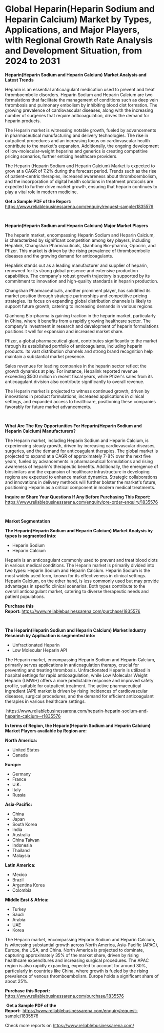 <p><h1>Global Heparin(Heparin Sodium and Heparin Calcium) Market by Types, Applications, and Major Players, with Regional Growth Rate Analysis and Development Situation, from 2024 to 2031</h1></p><p><strong>Heparin(Heparin Sodium and Heparin Calcium) Market Analysis and Latest Trends</strong></p>
<p><p>Heparin is an essential anticoagulant medication used to prevent and treat thromboembolic disorders. Heparin Sodium and Heparin Calcium are two formulations that facilitate the management of conditions such as deep vein thrombosis and pulmonary embolism by inhibiting blood clot formation. The growing prevalence of cardiovascular diseases, along with the increasing number of surgeries that require anticoagulation, drives the demand for heparin products.</p><p>The Heparin market is witnessing notable growth, fueled by advancements in pharmaceutical manufacturing and delivery technologies. The rise in outpatient procedures and an increasing focus on cardiovascular health contribute to the market's expansion. Additionally, the ongoing development of low-molecular-weight heparins and generics is creating competitive pricing scenarios, further enticing healthcare providers.</p><p>The Heparin (Heparin Sodium and Heparin Calcium) Market is expected to grow at a CAGR of 7.2% during the forecast period. Trends such as the rise of patient-centric therapies, increased awareness about thromboembolism, and the incorporation of digital health solutions in treatment protocols are expected to further drive market growth, ensuring that heparin continues to play a vital role in modern medicine.</p></p>
<p><strong>Get a Sample PDF of the Report:&nbsp;</strong> <a href="https://www.reliablebusinessarena.com/enquiry/request-sample/1835576?utm_campaign=2016&utm_medium=2&utm_source=Github&utm_content=ia&utm_term=31122024&utm_id=heparinheparin-sodium-and-heparin-calcium">https://www.reliablebusinessarena.com/enquiry/request-sample/1835576</a></p>
<p>&nbsp;</p>
<p><strong>Heparin(Heparin Sodium and Heparin Calcium) Major Market Players</strong></p>
<p><p>The heparin market, encompassing Heparin Sodium and Heparin Calcium, is characterized by significant competition among key players, including Hepalink, Changshan Pharmacuticals, Qianhong Bio-pharma, Opocrin, and Pfizer. This market is driven by the rising prevalence of thromboembolic diseases and the growing demand for anticoagulants.</p><p>Hepalink stands out as a leading manufacturer and supplier of heparin, renowned for its strong global presence and extensive production capabilities. The company's robust growth trajectory is supported by its commitment to innovation and high-quality standards in heparin production.</p><p>Changshan Pharmaceuticals, another prominent player, has solidified its market position through strategic partnerships and competitive pricing strategies. Its focus on expanding global distribution channels is likely to support future growth, catering to increasing demands in various regions.</p><p>Qianhong Bio-pharma is gaining traction in the heparin market, particularly in China, where it benefits from a rapidly growing healthcare sector. The company's investment in research and development of heparin formulations positions it well for expansion and increased market share.</p><p>Pfizer, a global pharmaceutical giant, contributes significantly to the market through its established portfolio of anticoagulants, including heparin products. Its vast distribution channels and strong brand recognition help maintain a substantial market presence.</p><p>Sales revenues for leading companies in the heparin sector reflect the growth dynamics at play. For instance, Hepalink reported revenue exceeding $500 million in recent fiscal years, while Pfizer's sales from its anticoagulant division also contribute significantly to overall revenue. </p><p>The Heparin market is projected to witness continued growth, driven by innovations in product formulations, increased applications in clinical settings, and expanded access to healthcare, positioning these companies favorably for future market advancements.</p></p>
<p>&nbsp;</p>
<p><strong>What Are The Key Opportunities For Heparin(Heparin Sodium and Heparin Calcium) Manufacturers?</strong></p>
<p><p>The Heparin market, including Heparin Sodium and Heparin Calcium, is experiencing steady growth, driven by increasing cardiovascular diseases, surgeries, and the demand for anticoagulant therapies. The global market is projected to expand at a CAGR of approximately 7-8% over the next five years, fueled by advancements in pharmaceutical formulations and rising awareness of heparin's therapeutic benefits. Additionally, the emergence of biosimilars and the expansion of healthcare infrastructure in developing regions are expected to enhance market dynamics. Strategic collaborations and innovations in delivery methods will further bolster the market's future, positioning Heparin as a critical component in modern medical treatments.</p></p>
<p><strong>Inquire or Share Your Questions If Any Before Purchasing This Report:</strong> <a href="https://www.reliablebusinessarena.com/enquiry/pre-order-enquiry/1835576?utm_campaign=2016&utm_medium=2&utm_source=Github&utm_content=ia&utm_term=31122024&utm_id=heparinheparin-sodium-and-heparin-calcium">https://www.reliablebusinessarena.com/enquiry/pre-order-enquiry/1835576</a></p>
<p>&nbsp;</p>
<p><strong>Market Segmentation</strong></p>
<p><strong>The Heparin(Heparin Sodium and Heparin Calcium) Market Analysis by types is segmented into:</strong></p>
<p><ul><li>Heparin Sodium</li><li>Heparin Calcium</li></ul></p>
<p><p>Heparin is an anticoagulant commonly used to prevent and treat blood clots in various medical conditions. The Heparin market is primarily divided into two types: Heparin Sodium and Heparin Calcium. Heparin Sodium is the most widely used form, known for its effectiveness in clinical settings. Heparin Calcium, on the other hand, is less commonly used but may provide advantages in specific clinical scenarios. Both types contribute to the overall anticoagulant market, catering to diverse therapeutic needs and patient populations.</p></p>
<p><strong>Purchase this Report:&nbsp;</strong><a href="https://www.reliablebusinessarena.com/purchase/1835576?utm_campaign=2016&utm_medium=2&utm_source=Github&utm_content=ia&utm_term=31122024&utm_id=heparinheparin-sodium-and-heparin-calcium">https://www.reliablebusinessarena.com/purchase/1835576</a></p>
<p>&nbsp;</p>
<p><strong>The Heparin(Heparin Sodium and Heparin Calcium) Market Industry Research by Application is segmented into:</strong></p>
<p><ul><li>Unfractionated Heparin</li><li>Low Molecular Heparin API</li></ul></p>
<p><p>The Heparin market, encompassing Heparin Sodium and Heparin Calcium, primarily serves applications in anticoagulation therapy, crucial for preventing and treating thrombosis. Unfractionated Heparin is utilized in hospital settings for rapid anticoagulation, while Low Molecular Weight Heparin (LMWH) offers a more predictable response and improved safety profile, suitable for outpatient treatment. The active pharmaceutical ingredient (API) market is driven by rising incidences of cardiovascular diseases, surgical procedures, and the demand for efficient anticoagulant therapies in various healthcare settings.</p></p>
<p><a href="https://www.reliablebusinessarena.com/heparin-heparin-sodium-and-heparin-calcium--r1835576?utm_campaign=2016&utm_medium=2&utm_source=Github&utm_content=ia&utm_term=31122024&utm_id=heparinheparin-sodium-and-heparin-calcium">&nbsp;https://www.reliablebusinessarena.com/heparin-heparin-sodium-and-heparin-calcium--r1835576</a></p>
<p><strong>In terms of Region, the Heparin(Heparin Sodium and Heparin Calcium) Market Players available by Region are:</strong></p>
<p>
    <p> <strong> North America: </strong>
        <ul>
            <li>United States</li>
            <li>Canada</li>
        </ul>
        </p> 
    <p> <strong> Europe: </strong>
        <ul>
            <li>Germany</li>
            <li>France</li>
            <li>U.K.</li>
            <li>Italy</li>
            <li>Russia</li>
        </ul>
        </p> 
    <p> <strong> Asia-Pacific: </strong>
        <ul>
            <li>China</li>
            <li>Japan</li>
            <li>South Korea</li>
            <li>India</li>
            <li>Australia</li>
            <li>China Taiwan</li>
            <li>Indonesia</li>
            <li>Thailand</li>
            <li>Malaysia</li>
        </ul>
        </p> 
    <p> <strong> Latin America: </strong>
        <ul>
            <li>Mexico</li>
            <li>Brazil</li>
            <li>Argentina Korea</li>
            <li>Colombia</li>
        </ul>
        </p> 
    <p> <strong> Middle East & Africa: </strong>
        <ul>
            <li>Turkey</li>
            <li>Saudi</li>
            <li>Arabia</li>
            <li>UAE</li>
            <li>Korea</li>
        </ul>
    </p>
    </p>
<p><p>The Heparin market, encompassing Heparin Sodium and Heparin Calcium, is witnessing substantial growth across North America, Asia-Pacific (APAC), Europe, the USA, and China. North America is projected to dominate, capturing approximately 35% of the market share, driven by rising healthcare expenditures and increasing surgical procedures. The APAC region is also rapidly expanding, expected to account for around 30%, particularly in countries like China, where growth is fueled by the rising prevalence of venous thromboembolism. Europe holds a significant share of about 25%.</p></p>
<p><strong>Purchase this Report: </strong><a href="https://www.reliablebusinessarena.com/purchase/1835576?utm_campaign=2016&utm_medium=2&utm_source=Github&utm_content=ia&utm_term=31122024&utm_id=heparinheparin-sodium-and-heparin-calcium">https://www.reliablebusinessarena.com/purchase/1835576</a></p>
<p>&nbsp;<strong>Get a Sample PDF of the Report:&nbsp;&nbsp;</strong><a href="https://www.reliablebusinessarena.com/enquiry/request-sample/1835576?utm_campaign=2016&utm_medium=2&utm_source=Github&utm_content=ia&utm_term=31122024&utm_id=heparinheparin-sodium-and-heparin-calcium">https://www.reliablebusinessarena.com/enquiry/request-sample/1835576</a></p>
<p><strong></strong></p>
<p>Check more reports on <a href="https://www.reliablebusinessarena.com/?utm_campaign=2016&utm_medium=2&utm_source=Github&utm_content=ia&utm_term=31122024&utm_id=heparinheparin-sodium-and-heparin-calcium">https://www.reliablebusinessarena.com/</a></p>